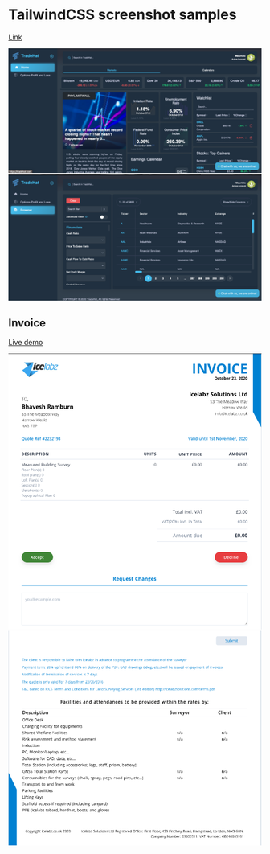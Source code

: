 # TailwindCSS screenshot samples


[Link](https://tradehat.com/)

![](TradeHat.com.png)
![](TradeHat-screener.png)

## Invoice

[Live demo](https://nuxt-tailwindcss.vercel.app/)

![](invoice.png)
![](invoice-2.png)